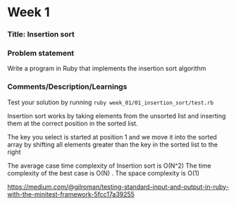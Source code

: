 # Week 1

### Title: Insertion sort

### Problem statement
Write a program in Ruby that implements the insertion sort algorithm

### Comments/Description/Learnings
Test your solution by running `ruby week_01/01_insertion_sort/test.rb`

Insertion sort works by taking elements from the unsorted list and inserting them at the correct position in the sorted list.

The key you select is started at position 1 and we move it into the sorted array by shifting all elements greater than the key in the sorted list to the right

The average case time complexity of Insertion sort is O(N^2) The time complexity of the best case is O(N) . The space complexity is O(1)


https://medium.com/@gilroman/testing-standard-input-and-output-in-ruby-with-the-minitest-framework-5fcc17a39255
